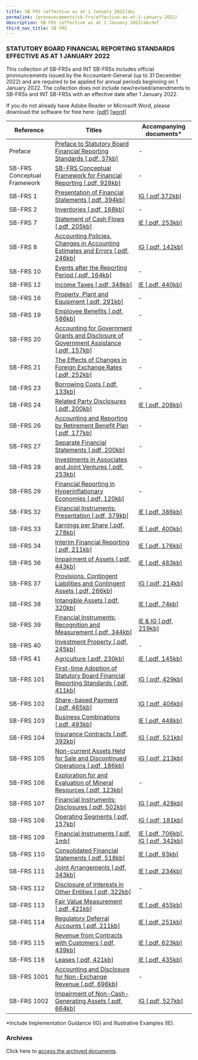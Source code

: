 ```yaml
---
title: SB FRS (effective as at 1 January 2022)abc
permalink: /pronouncements/sb-frs/effective-as-at-1-january-2022/
description: SB FRS (effective as at 1 January 2022)abcdef
third_nav_title: SB FRS
---
```









### STATUTORY BOARD FINANCIAL REPORTING STANDARDS EFFECTIVE AS AT 1 JANUARY 2022

  

This collection of SB-FRSs and INT SB-FRSs includes official pronouncements issued by the Accountant-General (up to 31 December 2022) and are required to be applied for annual periods beginning on 1 January 2022. The collection does not include new/revised/amendments to SB-FRSs and INT SB-FRSs with an effective date after 1 January 2022.

If you do not already have Adobe Reader or Microsoft Word, please download the software for free here: [\[pdf\]](http://www.adobe.com/products/acrobat/readstep2.html) [\[word\]](http://www.microsoft.com/downloads/details.aspx?FamilyID=95e24c87-8732-48d5-8689-ab826e7b8fdf&DisplayLang=en)



| Reference | Titles | Accompanying documents\* |
| -------- | -------- | -------- |
| Preface | [Preface to Statutory Board Financial Reporting Standards [.pdf, 37kb]](/files/Docs/Default%20Source/Sb%20Frs/Effective%20As%20At%201%20January%202022/sb-frs_preface.pdf) | \- |
| SB-FRS Conceptual Framework | [SB-FRS Conceptual Framework for Financial Reporting [.pdf, 928kb]](/files/Docs/Default%20Source/Sb%20Frs/Effective%20As%20At%201%20January%202022/sb-frs-conceptual-framework.pdf) | \- |
| SB-FRS 1 | [Presentation of Financial Statements [.pdf, 394kb]](/files/Docs/Default%20Source/Sb%20Frs/Effective%20As%20At%201%20January%202022/sb-frs_1_(2022).pdf) | [IG [.pdf,372kb]](/files/Docs/Default%20Source/Sb%20Frs/Effective%20As%20At%201%20January%202022/sb-frs_1_ig_(2022).pdf) |
| SB-FRS 2 | [Inventories [.pdf, 168kb]](/files/Docs/Default%20Source/Sb%20Frs/Effective%20As%20At%201%20January%202022/sb-frs_2_(2022).pdf) | \- |
| SB-FRS 7 | [Statement of Cash Flows [.pdf, 205kb]](/files/Docs/Default%20Source/Sb%20Frs/Effective%20As%20At%201%20January%202022/sb-frs_7_(2022).pdf) | [IE [.pdf, 253kb]](/files/Docs/Default%20Source/Sb%20Frs/Effective%20As%20At%201%20January%202022/sb-frs_7_ie_(2022).pdf) |
| SB-FRS 8 | [Accounting Policies, Changes in Accounting Estimates and Errors [.pdf, 246kb]](/files/Docs/Default%20Source/Sb%20Frs/Effective%20As%20At%201%20January%202022/sb-frs_8_(2022).pdf) | [IG [.pdf, 142kb]](/files/Docs/Default%20Source/Sb%20Frs/Effective%20As%20At%201%20January%202022/sb-frs_8_ig_(2022).pdf) |
| SB-FRS 10 | [Events after the Reporting Period [.pdf, 164kb]](/files/Docs/Default%20Source/Sb%20Frs/Effective%20As%20At%201%20January%202022/sb-frs_10_(2022).pdf) | \- |
| SB-FRS 12 | [Income Taxes [.pdf, 348kb]](/files/Docs/Default%20Source/Sb%20Frs/Effective%20As%20At%201%20January%202022/sb-frs_12_(2022).pdf) | [IE [.pdf, 440kb]](/files/Docs/Default%20Source/Sb%20Frs/Effective%20As%20At%201%20January%202022/sb-frs_12_ie_(2022).pdf) |
| SB-FRS 16 | [Property, Plant and Equipment [.pdf, 291kb]](/files/Docs/Default%20Source/Sb%20Frs/Effective%20As%20At%201%20January%202022/sb-frs_16_(2022).pdf) | \- |
| SB-FRS 19 | [Employee Benefits [.pdf, 586kb]](/files/Docs/Default%20Source/Sb%20Frs/Effective%20As%20At%201%20January%202022/sb-frs_19_(2022).pdf) | \- |
| SB-FRS 20 | [Accounting for Government Grants and Disclosure of Government Assistance [.pdf, 157kb]](/files/Docs/Default%20Source/Sb%20Frs/Effective%20As%20At%201%20January%202022/sb-frs_20_(2022).pdf) | \- |
| SB-FRS 21 | [The Effects of Changes in Foreign Exchange Rates [.pdf, 252kb]](/files/Docs/Default%20Source/Sb%20Frs/Effective%20As%20At%201%20January%202022/sb-frs_21_(2022).pdf) | \- |
| SB-FRS 23 | [Borrowing Costs [.pdf, 133kb]](/files/Docs/Default%20Source/Sb%20Frs/Effective%20As%20At%201%20January%202022/sb-frs_23_(2022).pdf) | \- |
| SB-FRS 24 | [Related Party Disclosures [.pdf, 200kb]](/files/Docs/Default%20Source/Sb%20Frs/Effective%20As%20At%201%20January%202022/sb-frs_24_(2022).pdf) | [IE [.pdf, 208kb]](/files/Docs/Default%20Source/Sb%20Frs/Effective%20As%20At%201%20January%202022/sb-frs_24_ie_(2022).pdf) |
| SB-FRS 26 | [Accounting and Reporting by Retirement Benefit Plan [.pdf, 177kb]](/files/Docs/Default%20Source/Sb%20Frs/Effective%20As%20At%201%20January%202022/sb-frs_26_(2022).pdf) | \- |
| SB-FRS 27 | [Separate Financial Statements [.pdf, 200kb]](/files/Docs/Default%20Source/Sb%20Frs/Effective%20As%20At%201%20January%202022/sb-frs_27_(2022).pdf) | \- |
| SB-FRS 28 | [Investments in Associates and Joint Ventures [.pdf, 253kb]](/files/Docs/Default%20Source/Sb%20Frs/Effective%20As%20At%201%20January%202022/sb-frs_28_(2022).pdf) | \- |
| SB-FRS 29 | [Financial Reporting in Hyperinflationary Economies [.pdf, 120kb]](/files/Docs/Default%20Source/Sb%20Frs/Effective%20As%20At%201%20January%202022/sb-frs_29_(2022).pdf) | \- |
| SB-FRS 32 | [Financial Instruments: Presentation [.pdf, 379kb]](/files/Docs/Default%20Source/Sb%20Frs/Effective%20As%20At%201%20January%202022/sb-frs_32_(2022).pdf) | [IE [.pdf, 386kb]](/files/Docs/Default%20Source/Sb%20Frs/Effective%20As%20At%201%20January%202022/sb-frs_32_ie_(2022).pdf) |
| SB-FRS 33 | [Earnings per Share [.pdf, 278kb]](/files/Docs/Default%20Source/Sb%20Frs/Effective%20As%20At%201%20January%202022/sb-frs_33_(2022).pdf) | [IE [.pdf, 400kb]](/files/Docs/Default%20Source/Sb%20Frs/Effective%20As%20At%201%20January%202022/sb-frs_33_ie_(2022).pdf) |
| SB-FRS 34 | [Interim Financial Reporting [.pdf, 211kb]](/files/Docs/Default%20Source/Sb%20Frs/Effective%20As%20At%201%20January%202022/sb-frs_34_(2022).pdf) | [IE [.pdf, 176kb]](/files/Docs/Default%20Source/Sb%20Frs/Effective%20As%20At%201%20January%202022/sb-frs_34_ie_(2022).pdf) |
| SB-FRS 36 | [Impairment of Assets [.pdf, 443kb]](/files/Docs/Default%20Source/Sb%20Frs/Effective%20As%20At%201%20January%202022/sb-frs_36_(2022).pdf) | [IE [.pdf, 483kb]](/files/Docs/Default%20Source/Sb%20Frs/Effective%20As%20At%201%20January%202022/sb-frs_36_ie_(2022).pdf) |
| SB-FRS 37 | [Provisions, Contingent Liabilities and Contingent Assets [.pdf, 266kb]](/files/Docs/Default%20Source/Sb%20Frs/Effective%20As%20At%201%20January%202022/sb-frs_37_(2022).pdf) | [IG [.pdf, 214kb]](/files/Docs/Default%20Source/Sb%20Frs/Effective%20As%20At%201%20January%202022/sb-frs_37_ig_(2022).pdf) |
| SB-FRS 38 | [Intangible Assets [.pdf, 320kb]](/files/Docs/Default%20Source/Sb%20Frs/Effective%20As%20At%201%20January%202022/sb-frs_38_(2022).pdf) | [IE [.pdf, 74kb]](/files/Docs/Default%20Source/Sb%20Frs/Effective%20As%20At%201%20January%202022/sb-frs_38_ie_(2022).pdf) |
| SB-FRS 39 | [Financial Instruments: Recognition and Measurement [.pdf, 344kb]](/files/Docs/Default%20Source/Sb%20Frs/Effective%20As%20At%201%20January%202022/sb-frs_39_(2022).pdf) | [IE & IG [.pdf, 219kb]](/files/Docs/Default%20Source/Sb%20Frs/Effective%20As%20At%201%20January%202022/sb-frs_39_ie_ig_(2022).pdf) |
| SB-FRS 40 | [Investment Property [.pdf, 245kb]](/files/Docs/Default%20Source/Sb%20Frs/Effective%20As%20At%201%20January%202022/sb-frs_40_(2022).pdf) | \- |
| SB-FRS 41 | [Agriculture [.pdf, 230kb]](/files/Docs/Default%20Source/Sb%20Frs/Effective%20As%20At%201%20January%202022/sb-frs_41_(2022).pdf) | [IE [.pdf, 145kb]](/files/Docs/Default%20Source/Sb%20Frs/Effective%20As%20At%201%20January%202022/sb-frs_41_ie_(2022).pdf) |
| SB-FRS 101 | [First-time Adoption of Statutory Board Financial Reporting Standards [.pdf, 411kb]](/files/Docs/Default%20Source/Sb%20Frs/Effective%20As%20At%201%20January%202022/sb-frs_101_(2022).pdf) | [IG [.pdf, 429kb]](/files/Docs/Default%20Source/Sb%20Frs/Effective%20As%20At%201%20January%202022/sb-frs_101_ig_(2022).pdf) |
| SB-FRS 102 | [Share-based Payment [.pdf, 465kb]](/files/Docs/Default%20Source/Sb%20Frs/Effective%20As%20At%201%20January%202022/sb-frs_102_(2022).pdf) | [IG [.pdf, 406kb]](/files/Docs/Default%20Source/Sb%20Frs/Effective%20As%20At%201%20January%202022/sb-frs_102_ig_(2022).pdf) |
| SB-FRS 103 | [Business Combinations [.pdf, 493kb]](/files/Docs/Default%20Source/Sb%20Frs/Effective%20As%20At%201%20January%202022/sb-frs_103_(2022).pdf) | [IE [.pdf, 448kb]](/files/Docs/Default%20Source/Sb%20Frs/Effective%20As%20At%201%20January%202022/sb-frs_103_ie_(2022).pdf) |
| SB-FRS 104 | [Insurance Contracts [.pdf, 392kb]](/files/Docs/Default%20Source/Sb%20Frs/Effective%20As%20At%201%20January%202022/sb-frs_104_(2022).pdf) | [IG [.pdf, 521kb]](/files/Docs/Default%20Source/Sb%20Frs/Effective%20As%20At%201%20January%202022/sb-frs_104_ig_(2022).pdf) |
| SB-FRS 105 | [Non-current Assets Held for Sale and Discontinued Operations [.pdf, 186kb]](/files/Docs/Default%20Source/Sb%20Frs/Effective%20As%20At%201%20January%202022/sb-frs_105_(2022).pdf) | [IG [.pdf, 213kb]](/files/Docs/Default%20Source/Sb%20Frs/Effective%20As%20At%201%20January%202022/sb-frs_105_ig_(2022).pdf) |
| SB-FRS 106 | [Exploration for and Evaluation of Mineral Resources [.pdf, 123kb]](/files/Docs/Default%20Source/Sb%20Frs/Effective%20As%20At%201%20January%202022/sb-frs_106_(2022).pdf) | \- |
| SB-FRS 107 | [Financial Instruments: Disclosures [.pdf, 502kb]](/files/Docs/Default%20Source/Sb%20Frs/Effective%20As%20At%201%20January%202022/sb-frs_107_(2022).pdf) | [IG [.pdf, 428kb]](/files/Docs/Default%20Source/Sb%20Frs/Effective%20As%20At%201%20January%202022/sb-frs_107_ig_(2022).pdf) |
| SB-FRS 108 | [Operating Segments [.pdf, 157kb]](/files/Docs/Default%20Source/Sb%20Frs/Effective%20As%20At%201%20January%202022/sb-frs_108_(2022).pdf) | [IG [.pdf, 181kb]](/files/Docs/Default%20Source/Sb%20Frs/Effective%20As%20At%201%20January%202022/sb-frs_108_ig_(2022).pdf) |
| SB-FRS 109 | [Financial Instruments [.pdf, 1mb]](/files/Docs/Default%20Source/Sb%20Frs/Effective%20As%20At%201%20January%202022/sb-frs_109_(2022).pdf) | [IE [.pdf, 706kb], IG [.pdf, 342kb]](/files/Docs/Default%20Source/Sb%20Frs/Effective%20As%20At%201%20January%202022/sb-frs_109_ie_(2022).pdf) |
| SB-FRS 110 | [Consolidated Financial Statements [.pdf, 518kb]](/files/Docs/Default%20Source/Sb%20Frs/Effective%20As%20At%201%20January%202022/sb-frs_110_(2022).pdf) | [IE [.pdf, 93kb]](/files/Docs/Default%20Source/Sb%20Frs/Effective%20As%20At%201%20January%202022/sb-frs_110_ie_(2022).pdf) |
| SB-FRS 111 | [Joint Arrangements [.pdf, 343kb]](/files/Docs/Default%20Source/Sb%20Frs/Effective%20As%20At%201%20January%202022/sb-frs_111_(2022).pdf) | [IE [.pdf, 234kb]](/files/Docs/Default%20Source/Sb%20Frs/Effective%20As%20At%201%20January%202022/sb-frs_111_ie_(2022).pdf) |
| SB-FRS 112 | [Disclosure of Interests in Other Entities [.pdf, 322kb]](/files/Docs/Default%20Source/Sb%20Frs/Effective%20As%20At%201%20January%202022/sb-frs_112_(2022).pdf) | \- |
| SB-FRS 113 | [Fair Value Measurement [.pdf, 421kb]](/files/Docs/Default%20Source/Sb%20Frs/Effective%20As%20At%201%20January%202022/sb-frs_113_(2022).pdf) | [IE [.pdf, 455kb]](/files/Docs/Default%20Source/Sb%20Frs/Effective%20As%20At%201%20January%202022/sb-frs_113_ie_(2022).pdf) |
| SB-FRS 114 | [Regulatory Deferral Accounts [.pdf, 211kb]](/files/Docs/Default%20Source/Sb%20Frs/Effective%20As%20At%201%20January%202022/sb-frs_114_(2022).pdf) | [IE [.pdf, 251kb]  ](/files/Docs/Default%20Source/Sb%20Frs/Effective%20As%20At%201%20January%202022/sb-frs_114_ie_(2022).pdf) |
| SB-FRS 115 | [Revenue from Contracts with Customers [.pdf, 439kb]](/files/Docs/Default%20Source/Sb%20Frs/Effective%20As%20At%201%20January%202022/sb-frs_115_(2022).pdf) | [IE [.pdf, 623kb]](/files/Docs/Default%20Source/Sb%20Frs/Effective%20As%20At%201%20January%202022/sb-frs_115_ie_(2022).pdf) |
| SB-FRS 116 | [Leases [.pdf, 421kb]](/files/Docs/Default%20Source/Sb%20Frs/Effective%20As%20At%201%20January%202022/sb-frs_116_(2022).pdf) | [IE [.pdf, 435kb]](/files/Docs/Default%20Source/Sb%20Frs/Effective%20As%20At%201%20January%202022/sb-frs_116_ie_(2022).pdf) |
| SB-FRS 1001 | [Accounting and Disclosure for Non-Exchange Revenue [.pdf, 696kb]](/files/Docs/Default%20Source/Sb%20Frs/Effective%20As%20At%201%20January%202022/sb-frs_1001_(2022).pdf) | \- |
| SB-FRS 1002 | [Impairment of Non-Cash-Generating Assets [.pdf, 664kb] ](/files/Docs/Default%20Source/Sb%20Frs/Effective%20As%20At%201%20January%202022/sb-frs_1002_(2022).pdf) | [IG [.pdf, 527kb]](/files/Docs/Default%20Source/Sb%20Frs/Effective%20As%20At%201%20January%202022/sb-frs_1002_ig_(2022).pdf) |

\*Include Implementation Guidance (IG) and Illustrative Examples (IE).  

### Archives 

Click here to [access the archived documents](/pronouncements/sb-frs/archives/).
